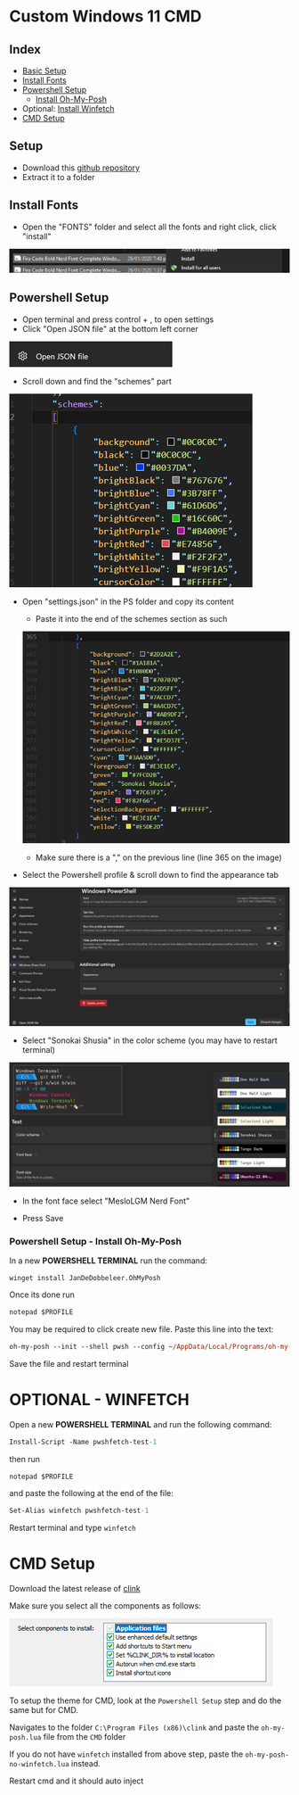 # Custom Windows 11 CMD

## Index

- [Basic Setup](#setup)
- [Install Fonts](#install-fonts)
- [Powershell Setup](#powershell-setup)
  - [Install Oh-My-Posh](#powershell-setup---install-oh-my-pos)
- Optional: [Install Winfetch](e#optional---winfetch)
- [CMD Setup](#cmd-setup)
## Setup

- Download this [github repository](https://github.com/c2y5/CustomWin11CMD/archive/refs/heads/main.zip)
- Extract it to a folder

## Install Fonts

- Open the "FONTS" folder and select all the fonts and right click, click "install"

![image](https://github.com/c2y5/CustomWin11CMD/blob/main/assets/install_font.png?raw=true)

## Powershell Setup

- Open terminal and press control + , to open settings
- Click "Open JSON file" at the bottom left corner

![image](https://github.com/c2y5/CustomWin11CMD/blob/main/assets/open_json.png?raw=true)

- Scroll down and find the "schemes" part

![image](https://github.com/c2y5/CustomWin11CMD/blob/main/assets/schemes.png?raw=true)

- Open "settings.json" in the PS folder and copy its content

  - Paste it into the end of the schemes section as such

  ![image](https://github.com/c2y5/CustomWin11CMD/blob/main/assets/theme.png?raw=true)

  - Make sure there is a "," on the previous line (line 365 on the image)

- Select the Powershell profile & scroll down to find the appearance tab

![image](https://github.com/c2y5/CustomWin11CMD/blob/main/assets/appearance.png?raw=true)

- Select "Sonokai Shusia" in the color scheme (you may have to restart terminal)

![image](https://github.com/c2y5/CustomWin11CMD/blob/main/assets/ctheme.png?raw=true)

- In the font face select "MesloLGM Nerd Font"

- Press Save

### Powershell Setup - Install Oh-My-Posh

In a new **POWERSHELL TERMINAL** run the command:

```
winget install JanDeDobbeleer.OhMyPosh
```

Once its done run

```ps
notepad $PROFILE
```

You may be required to click create new file. Paste this line into the text:

```ps
oh-my-posh --init --shell pwsh --config ~/AppData/Local/Programs/oh-my-posh/themes/powerlevel10k_rainbow.omp.json | Invoke-Expression
```

Save the file and restart terminal

# OPTIONAL - WINFETCH

Open a new **POWERSHELL TERMINAL** and run the following command:

```ps
Install-Script -Name pwshfetch-test-1
```

then run

```ps
notepad $PROFILE
```

and paste the following at the end of the file:

```ps
Set-Alias winfetch pwshfetch-test-1
```

Restart terminal and type `winfetch`

# CMD Setup

Download the latest release of [clink](https://github.com/chrisant996/clink/releases)

Make sure you select all the components as follows:

![image](https://github.com/c2y5/CustomWin11CMD/blob/main/assets/cmp.png?raw=true)

To setup the theme for CMD, look at the `Powershell Setup` step and do the same but for CMD.

Navigates to the folder `C:\Program Files (x86)\clink` and paste the `oh-my-posh.lua` file from the `CMD` folder

If you do not have `winfetch` installed from above step, paste the `oh-my-posh-no-winfetch.lua` instead.

Restart cmd and it should auto inject
